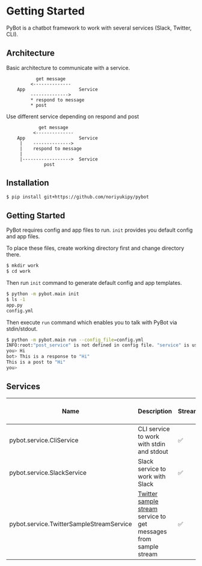# Getting Started

PyBot is a chatbot framework to work with several services (Slack, Twitter, CLI).

## Architecture

Basic architecture to communicate with a service.

```
           get message
         <--------------
    App                    Service
         -------------->
         * respond to message
         * post
```

Use different service depending on respond and post

```
            get message
          <--------------
    App                    Service
     |    -------------->
     |    respond to message
     |
     |------------------>  Service
              post
```

## Installation

```sh
$ pip install git+https://github.com/noriyukipy/pybot
```

## Getting Started

PyBot requires config and app files to run.
`init` provides you default config and app files.

To place these files, create working directory first and change directory there.

```sh
$ mkdir work
$ cd work
```
Then run `init` command to generate default config and app templates.

```sh
$ python -m pybot.main init
$ ls -1
app.py
config.yml
```

Then execute `run` command which enables you to talk with PyBot via stdin/stdout.

```sh
$ python -m pybot.main run --config_file=config.yml
INFO:root:"post_service" is not defined in config file. "service" is used for "post_service" instead.
you> Hi
bot> This is a response to "Hi"
This is a post to "Hi"
you>
```

## Services

| Name | Description | Stream | Post | Respond to message |
| --- | --- | --- | --- | --- |
| pybot.service.CliService | CLI service to work with stdin and stdout | :white_check_mark: | :white_check_mark: | :white_check_mark: |
| pybot.service.SlackService | Slack service to work with Slack | :white_check_mark: | :white_check_mark: | :white_check_mark: |
| pybot.service.TwitterSampleStreamService | [Twitter sample stream](https://developer.twitter.com/en/docs/tweets/sample-realtime/overview/get_statuses_sample) service to get messages from sample stream | :white_check_mark: | :x: | :x: |